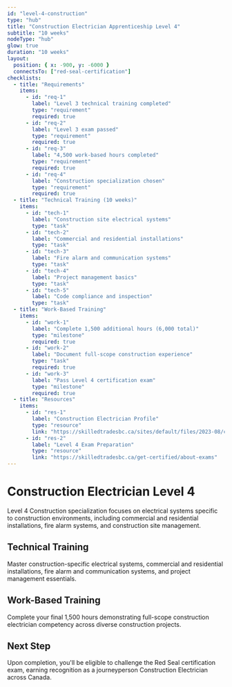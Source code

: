 ```yaml
---
id: "level-4-construction"
type: "hub"
title: "Construction Electrician Apprenticeship Level 4"
subtitle: "10 weeks"
nodeType: "hub"
glow: true
duration: "10 weeks"
layout:
  position: { x: -900, y: -6000 }
  connectsTo: ["red-seal-certification"]
checklists:
  - title: "Requirements"
    items:
      - id: "req-1"
        label: "Level 3 technical training completed"
        type: "requirement"
        required: true
      - id: "req-2"
        label: "Level 3 exam passed"
        type: "requirement"
        required: true
      - id: "req-3"
        label: "4,500 work-based hours completed"
        type: "requirement"
        required: true
      - id: "req-4"
        label: "Construction specialization chosen"
        type: "requirement"
        required: true
  - title: "Technical Training (10 weeks)"
    items:
      - id: "tech-1"
        label: "Construction site electrical systems"
        type: "task"
      - id: "tech-2"
        label: "Commercial and residential installations"
        type: "task"
      - id: "tech-3"
        label: "Fire alarm and communication systems"
        type: "task"
      - id: "tech-4"
        label: "Project management basics"
        type: "task"
      - id: "tech-5"
        label: "Code compliance and inspection"
        type: "task"
  - title: "Work-Based Training"
    items:
      - id: "work-1"
        label: "Complete 1,500 additional hours (6,000 total)"
        type: "milestone"
        required: true
      - id: "work-2"
        label: "Document full-scope construction experience"
        type: "task"
        required: true
      - id: "work-3"
        label: "Pass Level 4 certification exam"
        type: "milestone"
        required: true
  - title: "Resources"
    items:
      - id: "res-1"
        label: "Construction Electrician Profile"
        type: "resource"
        link: "https://skilledtradesbc.ca/sites/default/files/2023-08/construction-electrician-program-profile-december-2022-harmonized_v1.pdf"
      - id: "res-2"
        label: "Level 4 Exam Preparation"
        type: "resource"
        link: "https://skilledtradesbc.ca/get-certified/about-exams"
---
```


# Construction Electrician Level 4

Level 4 Construction specialization focuses on electrical systems specific to construction environments, including commercial and residential installations, fire alarm systems, and construction site management.

## Technical Training

Master construction-specific electrical systems, commercial and residential installations, fire alarm and communication systems, and project management essentials.

## Work-Based Training

Complete your final 1,500 hours demonstrating full-scope construction electrician competency across diverse construction projects.

## Next Step

Upon completion, you'll be eligible to challenge the Red Seal certification exam, earning recognition as a journeyperson Construction Electrician across Canada.
